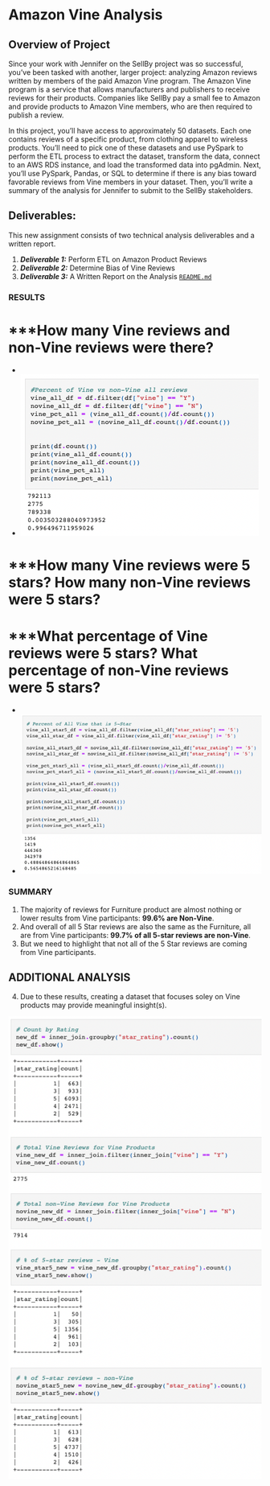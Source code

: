 # Amazon Vine Analysis

## Overview of Project
Since your work with Jennifer on the SellBy project was so successful, you’ve been tasked with another, larger project: analyzing Amazon reviews written by members of the paid Amazon Vine program. The Amazon Vine program is a service that allows manufacturers and publishers to receive reviews for their products. Companies like SellBy pay a small fee to Amazon and provide products to Amazon Vine members, who are then required to publish a review.

In this project, you’ll have access to approximately 50 datasets. Each one contains reviews of a specific product, from clothing apparel to wireless products. You’ll need to pick one of these datasets and use PySpark to perform the ETL process to extract the dataset, transform the data, connect to an AWS RDS instance, and load the transformed data into pgAdmin. Next, you’ll use PySpark, Pandas, or SQL to determine if there is any bias toward favorable reviews from Vine members in your dataset. Then, you’ll write a summary of the analysis for Jennifer to submit to the SellBy stakeholders.

## Deliverables:
This new assignment consists of two technical analysis deliverables and a written report.

1. ***Deliverable 1:*** Perform ETL on Amazon Product Reviews
2. ***Deliverable 2:*** Determine Bias of Vine Reviews
3. ***Deliverable 3:*** A Written Report on the Analysis [`README.md`](https://github.com/DataJew/Amazon_Vine_Analysis)

### RESULTS

# ***How many Vine reviews and non-Vine reviews were there?

* 
* ![R1](https://github.com/DataJew/Amazon_Vine_Analysis/blob/main/Resources/images/R1.png)


# ***How many Vine reviews were 5 stars? How many non-Vine reviews were 5 stars?
# ***What percentage of Vine reviews were 5 stars? What percentage of non-Vine reviews were 5 stars?

* 
* ![R2.3](https://github.com/DataJew/Amazon_Vine_Analysis/blob/main/Resources/images/R2.3.png)


### SUMMARY


1. The majority of reviews for Furniture product are almost nothing or lower results from Vine participants: **99.6% are Non-Vine**.  
2. And overall of all 5 Star reviews are also the same as the Furniture, all are from Vine participants: **99.7% of all 5-star reviews are non-Vine**.
3. But we need to highlight that not all of the 5 Star reviews are coming from Vine participants.

## ADDITIONAL ANALYSIS

4. Due to these results, creating a dataset that focuses soley on Vine products may provide meaningful insight(s).

![R4](https://github.com/DataJew/Amazon_Vine_Analysis/blob/main/Resources/images/R4.png)
